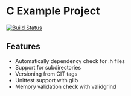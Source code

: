 C Example Project
=================

[![Build Status](https://img.shields.io/travis/kontron/c-example-project/master.svg)](https://travis-ci.org/kontron/c-example-project)

Features
--------

* Automatically dependency check for .h files
* Support for subdirectories
* Versioning from GIT tags
* Unittest support with glib
* Memory validation check with validgrind
